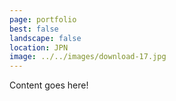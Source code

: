 ```yaml
---
page: portfolio
best: false
landscape: false
location: JPN
image: ../../images/download-17.jpg
---
```

Content goes here!
